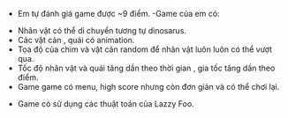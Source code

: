 * Em tự đánh giá game được ~9 điểm.
 -Game của em có:
 + Nhân vật có thể di chuyển tương tự dinosarus.
 + Các vật cản , quái có animation.
 + Tọa độ của chim và vật cản random để nhân vật luôn luôn có thể vượt qua.
 + Tốc độ nhân vật và quái tăng dần theo thời gian , gia tốc tăng dần theo điểm.
 + Game game có menu, high score nhưng còn đơn giản và có thể chơi lại.
 - Game có sử dụng các thuật toán của Lazzy Foo.
 
